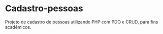 # Cadastro-pessoas
Projeto de cadastro de pessoas utilizando PHP com PDO e CRUD, para fins acadêmicos.
